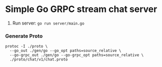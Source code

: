 # Simple Go GRPC stream chat server

1. Run server: `go run server/main.go`

### Generate Proto
```shell
protoc -I ./proto \
  --go_out ./gen/go --go_opt paths=source_relative \
  --go-grpc_out ./gen/go --go-grpc_opt paths=source_relative \
  ./proto/chat/v1/chat.proto
```

